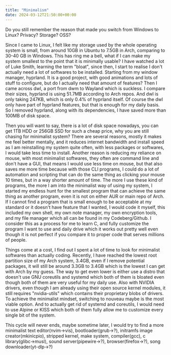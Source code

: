 ```yaml
---
title: "Minimalism"
date: 2024-03-12T21:50:00+00:00
---
```


Do you still remember the reason that made you switch from Windows to Linux? Privacy? Storage? OSS?

Since I came to Linux, I felt like my storage used by the whole operating system is small, from around 10GB in Ubuntu to 7.5GB in Arch, comparing to 30-40 GB in Windows. This has ring me a bell, what if I can make my system smallest to the point that it is minimally usable? I have watched a lot of Luke Smith, learning the term "bloat", since then, I start to realise I don't actually need a lot of softwares to be installed. Starting from my window manager, hyprland. It is a good project, with good animations and lots of stuff to configure, but do I actually need that amount of features? Then I came across dwl, a port from dwm to Wayland which is suckless. I compare their sizes, hyprland is using 51.7MB according to Arch repos. And dwl is only taking 247KB, which is only 0.4% of hyprland itself. Of course the dwl only have part of hyprland features, but that is enough for my daily basis. So I removed hyprland, along with its dependencies, I have saved more than 100MB of disk space.

Then you will want to say, there is a lot of disk space nowadays, you can get 1TB HDD or 256GB SSD for such a cheap price, why you are still chasing for minimalist system? There are several reasons, mostly it makes me feel better mentally, and it reduces internet bandwidth and install speed as I am reinstalling my system quite often, with less packages or softwares, I would take less time to install. Another reason is reducing my reliance on mouse, with most minimalist softwares, they often are command line and don't have a GUI, that means I would use less time on mouse, but that also saves me more time because with those CLI programs, I could do a lot of automation and scripting that can do the same thing as clicking your mouse 10 times, but in a way shorter amount of time. The more I use these kind of programs, the more I am into the minimalist way of using my system, I started my endless hunt for the smallest program that can achieve the same thing as another program, even it is not on either AUR or main repo of Arch. If I cannot find a program that is small enough to be acceptable at my standard or it doesn't have feature that I wanted, I would code it myself, this included my own shell, my own note manager, my own encryption tools, and my file manager which all can be found in my Codeberg/Github. I consider this as a process for me to learn C, and fully customize the program I want to use and daily drive which it works out pretty well even though it is not perfect if you compare it to proper code that serves millions of people.

Things come at a cost, I find out I spent a lot of time to look for minimalist softwares than actually coding. Recently, I have reached the lowest root partition size of my Arch system, 3.4GB, even if I remove potential packages, it will still be around 3.3GB to 3.4GB which is the lowest I can get with Arch by my guess. The way to get even lower is either use a distro that doesn't use GNU coreutils and systemd which both of them is bloated even though both of them are very useful for my daily use. Also with NVIDIA drivers, even though I am already using their open source kernel modules, it still requires "nvidia-utils" which contains their proprietary blobs of drivers. To achieve the minimalist mindset, switching to nouveau maybe is the most viable option. And to actually get rid of systemd and coreutils, I would need to use Alpine or KISS which both of them fully allow me to customize every single bit of the system.

This cycle will never ends, maybe sometime later, I would try to find a more minimalist text editor(nvim->vis), bootloader(grub->?), initramfs image creator(mkinicpio), stripped kernel, make system, compiler(gcc), c library(glibc->musl), sound server(pipewire->?), browser(firefox->?), song downloader(yt-dlp->?)
